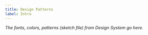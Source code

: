 ```yaml
---
title: Design Patterns
label: Intro
---
```

*The fonts, colors, patterns (sketch file) from Design System go here.*
